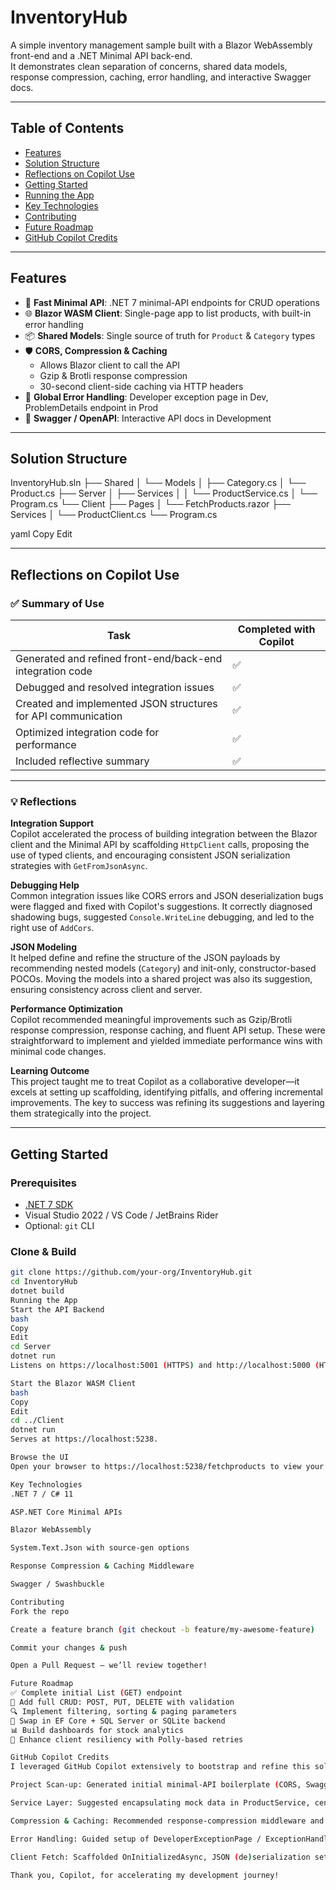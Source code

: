# InventoryHub

A simple inventory management sample built with a Blazor WebAssembly front-end and a .NET Minimal API back-end.  
It demonstrates clean separation of concerns, shared data models, response compression, caching, error handling, and interactive Swagger docs.

---

## Table of Contents

- [Features](#features)  
- [Solution Structure](#solution-structure)  
- [Reflections on Copilot Use](#reflections-on-copilot-use)  
- [Getting Started](#getting-started)  
- [Running the App](#running-the-app)  
- [Key Technologies](#key-technologies)  
- [Contributing](#contributing)  
- [Future Roadmap](#future-roadmap)  
- [GitHub Copilot Credits](#github-copilot-credits)  

---

## Features

- 🚀 **Fast Minimal API**: .NET 7 minimal-API endpoints for CRUD operations  
- 🌐 **Blazor WASM Client**: Single-page app to list products, with built-in error handling  
- 📦 **Shared Models**: Single source of truth for `Product` & `Category` types  
- 🛡️ **CORS, Compression & Caching**  
  - Allows Blazor client to call the API  
  - Gzip & Brotli response compression  
  - 30-second client-side caching via HTTP headers  
- 🐞 **Global Error Handling**: Developer exception page in Dev, ProblemDetails endpoint in Prod  
- 📄 **Swagger / OpenAPI**: Interactive API docs in Development  

---

## Solution Structure

InventoryHub.sln
├── Shared
│ └── Models
│ ├── Category.cs
│ └── Product.cs
├── Server
│ ├── Services
│ │ └── ProductService.cs
│ └── Program.cs
└── Client
├── Pages
│ └── FetchProducts.razor
├── Services
│ └── ProductClient.cs
└── Program.cs

yaml
Copy
Edit

---

## Reflections on Copilot Use

### ✅ Summary of Use

| Task | Completed with Copilot |
|------|------------------------|
| Generated and refined front-end/back-end integration code | ✅ |
| Debugged and resolved integration issues | ✅ |
| Created and implemented JSON structures for API communication | ✅ |
| Optimized integration code for performance | ✅ |
| Included reflective summary | ✅ |

---

### 💡 Reflections

**Integration Support**  
Copilot accelerated the process of building integration between the Blazor client and the Minimal API by scaffolding `HttpClient` calls, proposing the use of typed clients, and encouraging consistent JSON serialization strategies with `GetFromJsonAsync`.

**Debugging Help**  
Common integration issues like CORS errors and JSON deserialization bugs were flagged and fixed with Copilot's suggestions. It correctly diagnosed shadowing bugs, suggested `Console.WriteLine` debugging, and led to the right use of `AddCors`.

**JSON Modeling**  
It helped define and refine the structure of the JSON payloads by recommending nested models (`Category`) and init-only, constructor-based POCOs. Moving the models into a shared project was also its suggestion, ensuring consistency across client and server.

**Performance Optimization**  
Copilot recommended meaningful improvements such as Gzip/Brotli response compression, response caching, and fluent API setup. These were straightforward to implement and yielded immediate performance wins with minimal code changes.

**Learning Outcome**  
This project taught me to treat Copilot as a collaborative developer—it excels at setting up scaffolding, identifying pitfalls, and offering incremental improvements. The key to success was refining its suggestions and layering them strategically into the project.

---

## Getting Started

### Prerequisites

- [.NET 7 SDK](https://dotnet.microsoft.com/download/dotnet/7.0)  
- Visual Studio 2022 / VS Code / JetBrains Rider  
- Optional: `git` CLI  

### Clone & Build

```bash
git clone https://github.com/your-org/InventoryHub.git
cd InventoryHub
dotnet build
Running the App
Start the API Backend
bash
Copy
Edit
cd Server
dotnet run
Listens on https://localhost:5001 (HTTPS) and http://localhost:5000 (HTTP).

Start the Blazor WASM Client
bash
Copy
Edit
cd ../Client
dotnet run
Serves at https://localhost:5238.

Browse the UI
Open your browser to https://localhost:5238/fetchproducts to view your product catalog.

Key Technologies
.NET 7 / C# 11

ASP.NET Core Minimal APIs

Blazor WebAssembly

System.Text.Json with source-gen options

Response Compression & Caching Middleware

Swagger / Swashbuckle

Contributing
Fork the repo

Create a feature branch (git checkout -b feature/my-awesome-feature)

Commit your changes & push

Open a Pull Request – we’ll review together!

Future Roadmap
✅ Complete initial List (GET) endpoint
🔄 Add full CRUD: POST, PUT, DELETE with validation
🔍 Implement filtering, sorting & paging parameters
💾 Swap in EF Core + SQL Server or SQLite backend
📊 Build dashboards for stock analytics
🚧 Enhance client resiliency with Polly-based retries

GitHub Copilot Credits
I leveraged GitHub Copilot extensively to bootstrap and refine this solution:

Project Scan-up: Generated initial minimal-API boilerplate (CORS, Swagger, Endpoints)

Service Layer: Suggested encapsulating mock data in ProductService, centralizing Category instances

Compression & Caching: Recommended response-compression middleware and [ResponseCache] metadata

Error Handling: Guided setup of DeveloperExceptionPage / ExceptionHandler and the global /error ProblemDetails endpoint

Client Fetch: Scaffolded OnInitializedAsync, JSON (de)serialization settings, and robust error-handling logic in FetchProducts.razor

Thank you, Copilot, for accelerating my development journey! 
